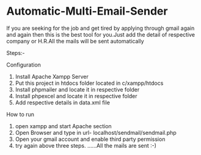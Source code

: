 # Automatic-Multi-Email-Sender


If you are seeking for the job and get tired by applying through gmail again and again then this is the best tool for you.Just add the detail of respective company or H.R.All the mails will be sent automatically

Steps:-

Configuration
1) Install Apache Xampp Server
2) Put this project in htdocs folder located in c/xampp/htdocs
3) Install phpmailer and locate it in respective folder
4) Install phpexcel and locate it in respective folder
3) Add respective details in data.xml file


How to run
1) open xampp and start Apache section
2) Open Browser and type in url-  localhost/sendmail/sendmail.php
3) Open your gmail account and enable third party permission
4) try again above three steps.
    ......All the mails are sent  :-)
